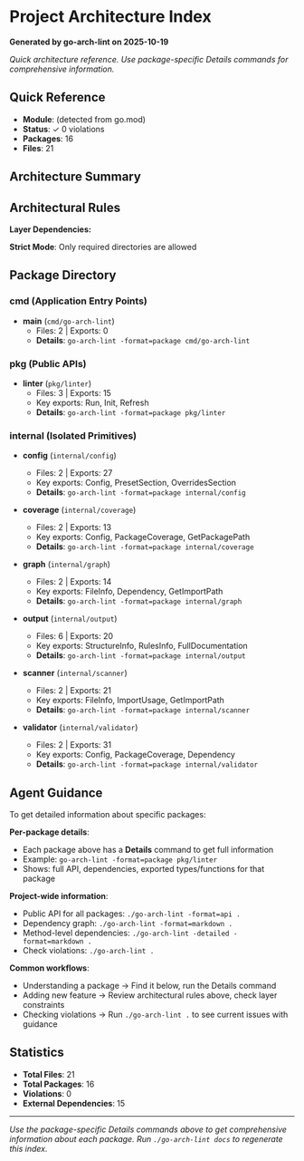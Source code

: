 # Project Architecture Index

**Generated by go-arch-lint on 2025-10-19**

*Quick architecture reference. Use package-specific Details commands for comprehensive information.*

## Quick Reference

- **Module**: (detected from go.mod)
- **Status**: ✓ 0 violations
- **Packages**: 16
- **Files**: 21

## Architecture Summary

## Architectural Rules

**Layer Dependencies:**


**Strict Mode**: Only required directories are allowed

## Package Directory

### cmd (Application Entry Points)

- **main** (`cmd/go-arch-lint`)
  - Files: 2 | Exports: 0
  - **Details**: `go-arch-lint -format=package cmd/go-arch-lint`


### pkg (Public APIs)

- **linter** (`pkg/linter`)
  - Files: 3 | Exports: 15
  - Key exports: Run, Init, Refresh
  - **Details**: `go-arch-lint -format=package pkg/linter`


### internal (Isolated Primitives)

- **config** (`internal/config`)
  - Files: 2 | Exports: 27
  - Key exports: Config, PresetSection, OverridesSection
  - **Details**: `go-arch-lint -format=package internal/config`

- **coverage** (`internal/coverage`)
  - Files: 2 | Exports: 13
  - Key exports: Config, PackageCoverage, GetPackagePath
  - **Details**: `go-arch-lint -format=package internal/coverage`

- **graph** (`internal/graph`)
  - Files: 2 | Exports: 14
  - Key exports: FileInfo, Dependency, GetImportPath
  - **Details**: `go-arch-lint -format=package internal/graph`

- **output** (`internal/output`)
  - Files: 6 | Exports: 20
  - Key exports: StructureInfo, RulesInfo, FullDocumentation
  - **Details**: `go-arch-lint -format=package internal/output`

- **scanner** (`internal/scanner`)
  - Files: 2 | Exports: 21
  - Key exports: FileInfo, ImportUsage, GetImportPath
  - **Details**: `go-arch-lint -format=package internal/scanner`

- **validator** (`internal/validator`)
  - Files: 2 | Exports: 31
  - Key exports: Config, PackageCoverage, Dependency
  - **Details**: `go-arch-lint -format=package internal/validator`


## Agent Guidance

To get detailed information about specific packages:

**Per-package details**:
- Each package above has a **Details** command to get full information
- Example: `go-arch-lint -format=package pkg/linter`
- Shows: full API, dependencies, exported types/functions for that package

**Project-wide information**:
- Public API for all packages: `./go-arch-lint -format=api .`
- Dependency graph: `./go-arch-lint -format=markdown .`
- Method-level dependencies: `./go-arch-lint -detailed -format=markdown .`
- Check violations: `./go-arch-lint .`

**Common workflows**:
- Understanding a package → Find it below, run the Details command
- Adding new feature → Review architectural rules above, check layer constraints
- Checking violations → Run `./go-arch-lint .` to see current issues with guidance

## Statistics

- **Total Files**: 21
- **Total Packages**: 16
- **Violations**: 0
- **External Dependencies**: 15

---

*Use the package-specific Details commands above to get comprehensive information about each package.*
*Run `./go-arch-lint docs` to regenerate this index.*
